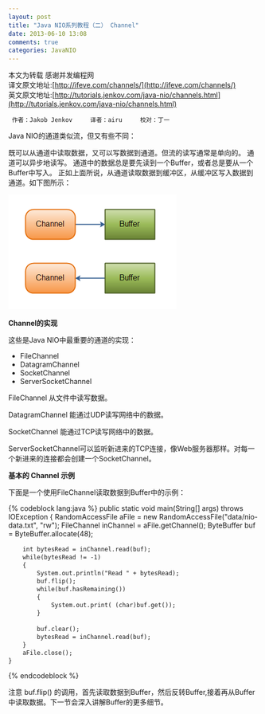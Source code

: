 ```yaml
---
layout: post
title: "Java NIO系列教程（二） Channel"
date: 2013-06-10 13:08
comments: true
categories: JavaNIO
---
```


本文为转载 感谢并发编程网  
译文原文地址:[http://ifeve.com/channels/](http://ifeve.com/channels/)  
英文原文地址:[http://tutorials.jenkov.com/java-nio/channels.html](http://tutorials.jenkov.com/java-nio/channels.html)  

     作者：Jakob Jenkov     译者：airu     校对：丁一
     
     
Java NIO的通道类似流，但又有些不同：

既可以从通道中读取数据，又可以写数据到通道。但流的读写通常是单向的。
通道可以异步地读写。
通道中的数据总是要先读到一个Buffer，或者总是要从一个Buffer中写入。
正如上面所说，从通道读取数据到缓冲区，从缓冲区写入数据到通道。如下图所示：

![](/images/java-nio-imgs/overview-channels-buffers.png)


**Channel的实现**

这些是Java NIO中最重要的通道的实现：

 - FileChannel
 - DatagramChannel
 - SocketChannel
 - ServerSocketChannel
 
 
FileChannel 从文件中读写数据。

DatagramChannel 能通过UDP读写网络中的数据。

SocketChannel 能通过TCP读写网络中的数据。

ServerSocketChannel可以监听新进来的TCP连接，像Web服务器那样。对每一个新进来的连接都会创建一个SocketChannel。

**基本的 Channel 示例**

下面是一个使用FileChannel读取数据到Buffer中的示例：

{% codeblock lang:java %}
public static void main(String[] args) throws IOException
	{
		RandomAccessFile aFile = new RandomAccessFile("data/nio-data.txt", "rw");
		FileChannel inChannel = aFile.getChannel();
		ByteBuffer buf = ByteBuffer.allocate(48);
		
		int bytesRead = inChannel.read(buf);
		while(bytesRead != -1)
		{
			System.out.println("Read " + bytesRead);
			buf.flip();
			while(buf.hasRemaining())
			{
				System.out.print( (char)buf.get());
			}
		
			buf.clear();
			bytesRead = inChannel.read(buf);
		}
		aFile.close();
	}

{% endcodeblock %}

注意 buf.flip() 的调用，首先读取数据到Buffer，然后反转Buffer,接着再从Buffer中读取数据。下一节会深入讲解Buffer的更多细节。